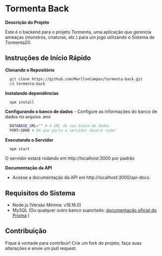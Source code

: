 # Tormenta Back

**Descrição do Projeto**

Este é o backend para o projeto Tormenta, uma aplicação que gerencia ameaças (monstros, criaturas, etc.) para um jogo utilizando o Sistema de Tormenta20.

## **Instruções de Início Rápido**

**Clonando o Repositório**

  ```bash
    git clone https://github.com/MarllonCampos/tormenta-back.git
    cd tormenta-back
  ```
**Instalando dependências**
```bash
  npm install
```
**Configurando o banco de dados**
    - Configure as informações do banco de dados no arquivo .env
```bash
  DATABASE_URL="" # A URL do seu banco de dados
  PORT=3000 # Em que porta o servidor deverá rodar
```
**Executando o Servidor**
```
  npm start
```
  O servidor estará rodando em http://localhost:3000 por padrão
  
**Documentação da API**
  - Acesse a documentação da API em http://localhost:3000/api-docs.

## Requisitos do Sistema
  - Node.js (Versão Mínima: v18.16.0)
  - MySQL (Ou qualquer outro banco suportado: [documentação oficial do Prisma](https://www.prisma.io/docs/reference/database-reference/supported-databases) )

## Contribuição
  Fique à vontade para contribuir! Crie um fork do projeto, faça suas alterações e envie um pull request.
